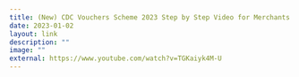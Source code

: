 ```yaml
---
title: (New) CDC Vouchers Scheme 2023 Step by Step Video for Merchants in English
date: 2023-01-02
layout: link
description: ""
image: ""
external: https://www.youtube.com/watch?v=TGKaiyk4M-U
---
```





